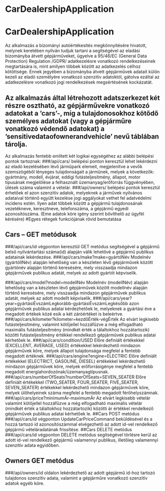 # CarDealershipApplication

# CarDealershipApplication
Az alkalmazás a bizományi autóértékesítés megkönnyítésére hivatott, melynek keretében nyilván tudjuk tartani a segítségével az eladási bizományba átvett gépjárműveket, ügyelve a 95/46/EC (General Data Protection) Regulation /GDPR/ adatkezelésre vonatkozó rendelkezéseinek megtartására is, mint amilyen többek között az adatkezelés célhoz kötöttsége. Ennek jegyében a bizományba átvett gépjárművek adatait külön kezeli az eladó személyére vonatkozó szenzitív adatoktól, gátolva ezáltal az adatkezelésre vonatkozó jogi rendelkezések megsértésének kockázatát.

## Az alkalmazás által létrehozott adatszerkezet két részre osztható, az gépjárművekre vonatkozó adatokat a ’cars’-, míg a tulajdonosokhoz kötődő személyes adatokat (vagy a gépjárműre vonatkozó védendő adatokat) a ’sensitivedataofownerandvehicle’   nevű táblában tárolja.
Az alkalmazás fentebb említett két logikai egységéhez az alábbi belépési pontok tartoznak:
###/api/cars/  belépési ponton keresztül lehet lekérdezni az eladó kezelésében lévő járműpark elemeit, megjelenítve a vevők szemszögéből lényeges tulajdonságait a járműnek, melyek a következők: gyártmány, modell, évjárat, eddigi futásteljesítmény, állapot, motor típusának megjelölése a felhasznált üzemanyag/erőforrás függvényében, ülések száma valamint a vételár.
###/api/owners/ belépési pontok keresztül érhetőek el azon szenzitív adatok, melyeknek a járművek nyilvános adataival történő együtt kezelése jogi aggályokat vethet fel adatvédelmi incidens estén.
Ilyen adat többek között a gépjármű tulajdonosának vezetékneve, keresztneve, telefonszáma, a gépjármű egyedi azonosítószáma. (Eme adatok köre igény szerint bővíthető az ügyfél kérésére)
#Egyes rétegek funkciójának rövid bemutatása
## Cars – GET metódusok
###/api/cars/id végponton keresztül GET metódus segítségével a gépjármű belső nyilvántartási száma(id) alapján válik lehetővé a gépjármű publikus adatainak lekérdezése.
###/api/cars/make?make=gyártóNév Modelnév (gyártóllNév) alapján lehetőség van a készleten lévő gépjárművek között gyártónév alapján történő keresésére, mely visszaadja mindazon gépjárművek publikus adatát, melyek az adott gyártót képviselik.

###/api/cars/model?model=modellNév Modelnév (modellNév) alapján lehetőség van a készleten lévő gépjárművek között modellnév alapján történő keresésére, mely visszaadja mindazon gépjárművek publikus adatát, melyek az adott modellt képviselik.
###/api/cars/year?year=gyártásiÉvszámLegkorább-gyártásiÉvszámLegkésőbb azon gépjárművek publikus adatai kérdezhetőek le, melyeknek a gyártási éve a megadott értékek közé esik a két záróértéket is beleértve.
###/api/cars/kilometer?kilometer=kezdőÉrték-végÉrték Az elvárt legkisebb futásteljesítmény, valamint kötőjellel hozzáfűzve a még elfogadható maximális futásteljesítmény (mindkét érték a tálaltokhoz hozzátartozik) közötti futásteljesítmény értékkel rendelkező gépjárművek publikus adatai kérhetőek le.
###/api/cars/condition/USED Előre definiált értékekkel (EXCELLENT, AVERAGE, USED) értékekkel lekérdezhető mindazon gépjárművek köre, melyek állapot tulajdonsága megfelel a fentebb megadott értéknek.
###/api/cars/engine?engine=ELECTRIC Előre definiált értékekkel (ELECTRICT, GASOLINE, DIESEL) értékekkel lekérdezhető mindazon gépjárművek köre, melyek erőforrásigénye megfelel a fentebb megadott energiahordozónak/üzemanyagtípusnak.
###/api/cars/numberOfSeats?numberOfSeats=SEVEN_SEATER Előre definiált értékekkel (TWO_SEATER, FOUR_SEATER, FIVE_SEATER, SEVEN_SEATER) értékekkel lekérdezhető mindazon gépjárművek köre, melyek ülőhelyeinek száma megfelel a fentebb megadott férőhelyszámnak.
###/api/cars/price?minimumÁr-maximumÁr Az elvárt legkisebb vételár valamint kötőjellel hozzáfűzve a még elfogadható maximális vételár (mindkét érték a tálaltokhoz hozzátartozik) közötti ár értékkel rendelkező gépjárművek publikus adatai kérhetőek le.
##Cars POST metódus
###/api/cars/id végponton UpdateCarPriceCommand beküldésével és a hozzá tartozó id azonosítószámmal elvégezhető az adott id-vel rendelkező gépjármű vételáradatának frissítése.
##Cars DELETE metódus
###/api/cars/id végponton DELETE metódus segítségével törlésre kerül az adott id-vel rendelkező gépjármű valamennyi publikus, illetőleg valamennyi szenzitív adata egyidőben.
## Owners GET metódus
###/api/owners/id oldalon lekérdezhető az adott gépjármű id-hoz tartozó tulajdonos szenzitív adata, valamint a gépjárműre vonatkozó szenzitív adatok egyéb köre.
